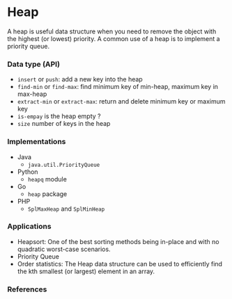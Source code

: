 # Heap
A heap is useful data structure when you need to remove the object with the highest (or lowest) priority. A common use of a heap is to implement a priority queue.

### Data type (API)
  * `insert` or `push`: add a new key into the heap
  * `find-min` or `find-max`:  find minimum key of min-heap, maximum key in max-heap
  * `extract-min` or `extract-max`: return and delete minimum key or maximum key
  * `is-empay` is the heap empty ?
  * `size` number of keys in the heap


### Implementations
  * Java
    * `java.util.PriorityQueue`
  * Python
    * `heapq` module
  * Go
    * `heap` package
  * PHP
    * `SplMaxHeap` and `SplMinHeap`

### Applications
  * Heapsort: One of the best sorting methods being in-place and with no quadratic worst-case scenarios.
  * Priority Queue
  * Order statistics: The Heap data structure can be used to efficiently find the kth smallest (or largest) element in an array.

### References
